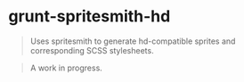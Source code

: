 # grunt-spritesmith-hd

> Uses spritesmith to generate hd-compatible sprites and corresponding SCSS stylesheets.

> A work in progress.
